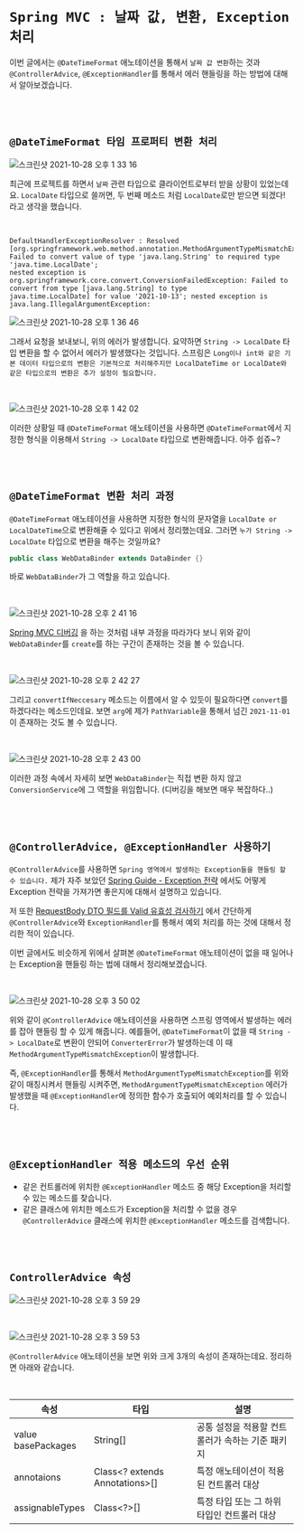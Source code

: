 # `Spring MVC : 날짜 값, 변환, Exception 처리`

이번 글에서는 `@DateTimeFormat` 애노테이션을 통해서 `날짜 값 변환`하는 것과 `@ControllerAdvice`, `@ExceptionHandler`를 통해서 에러 핸들링을 하는 방법에 대해서 알아보겠습니다. 

<br> <br>

## `@DateTimeFormat 타임 프로퍼티 변환 처리`

![스크린샷 2021-10-28 오후 1 33 16](https://user-images.githubusercontent.com/45676906/139187488-18d28154-f5f4-4e59-89d1-d70e47aef8ae.png)

최근에 프로젝트를 하면서 `날짜` 관련 타입으로 클라이언트로부터 받을 상황이 있었는데요. `LocalDate` 타입으로 쓸꺼면, 두 번째 메소드 처럼 `LocalDate`로만 받으면 되겠다! 라고 생각을 했습니다. 

<br>

```
DefaultHandlerExceptionResolver : Resolved [org.springframework.web.method.annotation.MethodArgumentTypeMismatchException: Failed to convert value of type 'java.lang.String' to required type 'java.time.LocalDate'; 
nested exception is org.springframework.core.convert.ConversionFailedException: Failed to convert from type [java.lang.String] to type 
java.time.LocalDate] for value '2021-10-13'; nested exception is java.lang.IllegalArgumentException:
```

![스크린샷 2021-10-28 오후 1 36 46](https://user-images.githubusercontent.com/45676906/139187768-16e6a806-e51f-4cf9-9ef1-0e225577dd69.png)

그래서 요청을 보내보니, 위의 에러가 발생합니다. 요약하면 `String -> LocalDate` 타입 변환을 할 수 없어서 에러가 발생했다는 것입니다. 스프링은 `Long이나 int와 같은 기본 데이터 타입으로의 변환은 기본적으로 처리해주지만 LocalDateTime or LocalDate와 같은 타입으로의 변환은 추가 설정이 필요합니다.`

<br>

![스크린샷 2021-10-28 오후 1 42 02](https://user-images.githubusercontent.com/45676906/139188269-3975b932-6002-4612-8f0c-82182d12b0ed.png)

이러한 상황일 때 `@DateTimeFormat` 애노테이션을 사용하면 `@DateTimeFormat`에서 지정한 형식을 이용해서 `String -> LocalDate` 타입으로 변환해줍니다. 아주 쉽쥬~?

<br> <br>

## `@DateTimeFormat 변환 처리 과정`

`@DateTimeFormat` 애노테이션을 사용하면 지정한 형식의 문자열을 `LocalDate or LocalDateTime`으로 변환해줄 수 있다고 위에서 정리했는데요. 그러면 `누가 String -> LocalDate` 타입으로 변환을 해주는 것일까요? 

```java
public class WebDataBinder extends DataBinder {}
```

바로 `WebDataBinder`가 그 역할을 하고 있습니다. 

<br>

![스크린샷 2021-10-28 오후 2 41 16](https://user-images.githubusercontent.com/45676906/139194662-070328e8-70dd-4296-a700-e42c881f5f80.png)

[Spring MVC 디버깅](https://github.com/AUSG-Spring-Beginner/Spring_hoecholi/blob/master/week5/%EC%A0%95%EA%B7%A0/10.%20%EC%8A%A4%ED%94%84%EB%A7%81%20MVC%20%ED%94%84%EB%A0%88%EC%9E%84%EC%9B%8C%ED%81%AC%20%EB%8F%99%EC%9E%91%20%EB%B0%A9%EC%8B%9D.md) 을 하는 것처럼 내부 과정을 따라가다 보니 위와 같이 `WebDataBinder`를 `create`를 하는 구간이 존재하는 것을 볼 수 있습니다. 

<br>

![스크린샷 2021-10-28 오후 2 42 27](https://user-images.githubusercontent.com/45676906/139195094-e40981d6-cc9d-4598-b98a-eb5c99daee72.png)

그리고 `convertIfNeccesary` 메소드는 이름에서 알 수 있듯이 필요하다면 `convert`를 하겠다라는 메소드인데요. 보면 `arg`에 제가 `PathVariable`을 통해서 넘긴 `2021-11-01`이 존재하는 것도 볼 수 있습니다. 

<br>

![스크린샷 2021-10-28 오후 2 43 00](https://user-images.githubusercontent.com/45676906/139195277-0bafc0c1-868f-46a0-ab26-1a0e0762173a.png)

이러한 과정 속에서 자세히 보면 `WebDataBinder`는 직접 변환 하지 않고 `ConversionService`에 그 역할을 위임합니다. (디버깅을 해보면 매우 복잡하다..)

<br> <br>

## `@ControllerAdvice, @ExceptionHandler 사용하기`

`@ControllerAdvice`를 사용하면 `Spring 영역에서 발생하는 Exception들을 핸들링 할 수 있습니다.` 제가 자주 보았던 [Spring Guide - Exception 전략](https://cheese10yun.github.io/spring-guide-exception/) 에서도 어떻게 Exception 전략을 가져가면 좋은지에 대해서 설명하고 있습니다.  

저 또한 [RequestBody DTO 필드를 Valid 유효성 검사하기](https://github.com/AUSG-Spring-Beginner/Spring_hoecholi/blob/master/week7/12.%20MVC2_%EC%A0%95%EA%B7%A0.md) 에서 간단하게 `@ControllerAdvice`와 `ExceptionHandler`를 통해서 예외 처리를 하는 것에 대해서 정리한 적이 있습니다. 

이번 글에서도 비슷하게 위에서 살펴본 `@DateTimeFormat` 애노테이션이 없을 때 일어나는 Exception을 핸들링 하는 법에 대해서 정리해보겠습니다. 

<br>

![스크린샷 2021-10-28 오후 3 50 02](https://user-images.githubusercontent.com/45676906/139202335-4910d788-dae1-4796-8fab-8b697d54578f.png)

위와 같이 `@ControllerAdvice` 애노테이션을 사용하면 스프링 영역에서 발생하는 에러를 잡아 핸들링 할 수 있게 해줍니다. 예를들어, `@DateTimeFormat`이 없을 때 `String -> LocalDate`로 변환이 안되어 `ConverterError`가 발생하는데 이 때 `MethodArgumentTypeMismatchException`이 발생합니다. 

즉, `@ExceptionHandler`를 통해서 `MethodArgumentTypeMismatchException`를 위와 같이 매칭시켜서 핸들링 시켜주면, `MethodArgumentTypeMismatchException` 에러가 발생했을 때 `@ExceptionHandler`에 정의한 함수가 호출되어 예외처리를 할 수 있습니다. 

<br> <br>

## `@ExceptionHandler 적용 메소드의 우선 순위`

- 같은 컨트롤러에 위치한 `@ExceptionHandler` 메소드 중 해당 Exception을 처리할 수 있는 메소드를 찾습니다. 
- 같은 클래스에 위치한 메소드가 Exception을 처리할 수 없을 경우 `@ControllerAdvice` 클래스에 위치한 `@ExceptionHandler` 메소드를 검색합니다. 

<br> <br>

## `ControllerAdvice 속성`

![스크린샷 2021-10-28 오후 3 59 29](https://user-images.githubusercontent.com/45676906/139203595-099e5da7-5c0f-4e93-9e66-783d48620a8c.png)

<br>

![스크린샷 2021-10-28 오후 3 59 53](https://user-images.githubusercontent.com/45676906/139203634-ebb6aa4f-9944-43d7-9087-7a29ece7a289.png)

`@ControllerAdvice` 애노테이션을 보면 위와 크게 3개의 속성이 존재하는데요. 정리하면 아래와 같습니다. 

<br>

| 속성 | 타입 | 설명 |
|------|---|---|
| value <br> basePackages | String[] | 공통 설정을 적용할 컨트롤러가 속하는 기준 패키지 |
| annotaions | Class<? extends Annotations>[] | 특정 애노테이션이 적용된 컨트롤러 대상 |
| assignableTypes | Class<?>[] | 특정 타입 또는 그 하위 타입인 컨트롤러 대상 |